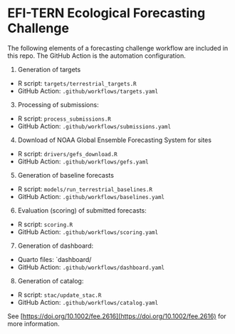 # EFI-TERN Ecological Forecasting Challenge

The following elements of a forecasting challenge workflow are included in this repo.  The GitHub Action is the automation configuration.

1) Generation of targets
  - R script: `targets/terrestrial_targets.R`
  - GitHub Action: `.github/workflows/targets.yaml`
3) Processing of submissions:
  - R script: `process_submissions.R`
  - GitHub Action: `.github/workflows/submissions.yaml`
4) Download of NOAA Global Ensemble Forecasting System for sites
  - R script: `drivers/gefs_download.R`
  - GitHub Action: `.github/workflows/gefs.yaml`
5) Generation of baseline forecasts
  - R script: `models/run_terrestrial_baselines.R`
  - GitHub Action: `.github/workflows/baselines.yaml`
6) Evaluation (scoring) of submitted forecasts:
  - R script: `scoring.R`
  - GitHub Action: `.github/workflows/scoring.yaml`
7) Generation of dashboard:
  - Quarto files: `dashboard/
  - GitHub Action: `.github/workflows/dashboard.yaml`
8) Generation of catalog:
  - R script: `stac/update_stac.R`
  - GitHub Action: `.github/workflows/catalog.yaml`



See [https://doi.org/10.1002/fee.2616](https://doi.org/10.1002/fee.2616) for more information.
